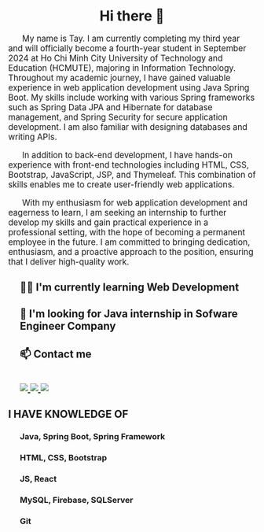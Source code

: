 <!DOCTYPE html>
<html lang="en">

<head>
    <meta charset="UTF-8">
    <meta name="viewport" content="width=device-width, initial-scale=1.0">
</head>

<body>
    <h1 align="center">Hi there 👋 </h1>
    <p style="font-size: larger;">
        &nbsp;&nbsp;&nbsp;&nbsp;&nbsp;&nbsp;My name is Tay. I am currently completing my third year and will officially become a fourth-year student in September 2024 at Ho Chi Minh City University of Technology and Education (HCMUTE), majoring in Information Technology. Throughout my academic journey, I have gained valuable experience in web application development using Java Spring Boot. My skills include working with various Spring frameworks such as Spring Data JPA and Hibernate for database management, and Spring Security for secure application development. I am also familiar with designing databases and writing APIs.
    </p>
    <p style="font-size: larger;">
        &nbsp;&nbsp;&nbsp;&nbsp;&nbsp;&nbsp;In addition to back-end development, I have hands-on experience with front-end technologies including HTML, CSS, Bootstrap, JavaScript, JSP, and Thymeleaf. This combination of skills enables me to create user-friendly web applications.
     </p>
     <p style="font-size: larger;">
         &nbsp;&nbsp;&nbsp;&nbsp;&nbsp;&nbsp;With my enthusiasm for web application development and eagerness to learn, I am seeking an internship to further develop my skills and gain practical experience in a professional setting, with the hope of becoming a permanent employee in the future. I am committed to bringing dedication, enthusiasm, and a proactive approach to the position, ensuring that I deliver high-quality work.
    </p>
    <ul style="list-style: none;">
        <li>
            <h2 style="text-decoration: none;">👨‍💻 I'm currently learning Web Development</h2>
        </li>
        <li>
            <h2 style="text-decoration: none;">🏢 I'm looking for Java internship in Sofware Engineer Company</h2>
        </li>
        <li>
            <h2 style="text-decoration: none;">📫 Contact me <br/><br/>
                <div style="margin-top: 10;">
                    <a href="www.linkedin.com/in/phuong-tay-282736210">
                        <img src="https://img.shields.io/badge/LinkedIn-0077B5?style=for-the-badge&logo=linkedin&logoColor=white" />
                    </a>
                    <a href="https://github.com/PhuongTay1109">
                        <img src="https://img.shields.io/badge/GitHub-100000?style=for-the-badge&logo=github&logoColor=white" />
                    </a>
                    <a href="https://www.facebook.com/phuongtay1109">
                        <img src="https://img.shields.io/badge/Facebook-1877F2?style=for-the-badge&logo=facebook&logoColor=white" />
                    </a>
                </div>
            </h2>
    </li>
   </ul>
    <div class="">
        <h2 style="font-weight: bold;">I HAVE KNOWLEDGE OF</h2>
        <ul style="list-style: none;">
            <li>
                <h3 style="text-decoration: none;">Java, Spring Boot, Spring Framework</h3>
            </li>
            <li>
                <h3 style="text-decoration: none;">HTML, CSS, Bootstrap</h3>
            </li>
            <li>
                <h3 style="text-decoration: none;">JS, React </h3>
            </li>
            <li>
                <h3 style="text-decoration: none;">MySQL, Firebase, SQLServer </h3>
            </li>
            <li>
                <h3 style="text-decoration: none;">Git </h3>
            </li>
       </ul>
    </div>
</body>

</html>
